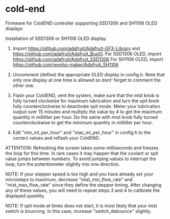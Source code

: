 # cold-end
Firmware for ColdEND controller supporting SSD1306 and SH1106 OLED displays

Installation of SSD1306 or SH1106 OLED display:

1) Import https://github.com/adafruit/Adafruit-GFX-Library and https://github.com/adafruit/Adafruit_BusIO.
   For SSD1306 OLED, import https://github.com/adafruit/Adafruit_SSD1306
   For SH1106 OLED, import https://github.com/wonho-maker/Adafruit_SH1106

2) Uncomment (define) the appropriate OLED display in config.h. Note that only one display
   at one time is allowed so dont' forget to comment the other one.

3) Flash your ColdEND, vent the system, make sure that the mist knob is fully turned clockwise
   for maximum lubrication and turn the spit knob fully counterclockwise to deactivate spit mode.
   Meter your lubrication output over 15 minutes and multiply the value by 4 to get the maximum
   quantity in milliliter per hour. Do the same with mist knob fully turned counterclockwise
   to get the minimum quantity in milliliter per hour.

4) Edit "min_ml_per_hour" and "max_ml_per_hour" in config.h to the correct values and reflash your ColdEND.


ATTENTION: Refreshing the screen takes some milliseconds and freezes the loop for this time.
In rare cases it may happen that the coolant or spit value jumps between numbers.
To avoid jumping values to interrupt the loop, turn the potentiometer slightly into one direction.

NOTE: If your stepper speed is too high and you have already set your microsteps to maximum,
decrease "mist_min_flow_rate" and "mist_max_flow_rate" since they define the stepper timing.
After changing any of these values, you will need to repeat steps 3 and 4 to calibrate the displayed quantity.

NOTE: If spit mode at times does not start, it is most likely that your mist switch is bouncing.
In this case, increase "switch_debounce" slightly.
